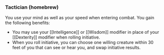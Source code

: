 ### Tactician (homebrew)

You use your mind as well as your speed when entering combat. You gain the following benefits:

- You may use your [[Intelligence]] or [[Wisdom]] modifier in place of your [[Dexterity]] modifier when rolling initiative.
- When you roll initiative, you can choose one willing creature within 30 feet of you that can see or hear you, and swap initiative results.

